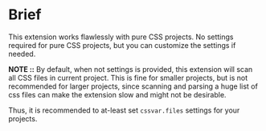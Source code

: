 # Brief

This extension works flawlessly with pure CSS projects.
No settings required for pure CSS projects, but you can customize the settings if needed.

**NOTE ::**
By default, when not settings is provided, this extension will scan all CSS files in current project.
This is fine for smaller projects, but is not recommended for larger projects, since scanning and parsing
a huge list of css files can make the extension slow and might not be desirable.

Thus, it is recommended to at-least set `cssvar.files` settings for your projects.
